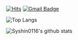 [![Hits](https://hits.seeyoufarm.com/api/count/incr/badge.svg?url=https%3A%2F%2Fgithub.com%2Fsyshin0116&count_bg=%2379C83D&title_bg=%23555555&icon=&icon_color=%23E7E7E7&title=hits&edge_flat=false)](https://hits.seeyoufarm.com)
[![Gmail Badge](https://img.shields.io/badge/Gmail-d14836?style=flat-square&logo=Gmail&logoColor=white&link=mailto:snugyun01@gmail.com)](mailto:syshin0116@gmail.com)

![Top Langs](https://github-readme-stats.vercel.app/api/top-langs/?username=syshin0116)
<!-- &layout=레이아웃 스타일&theme=스타일 -->

![Syshin0116's github stats](https://github-readme-stats.vercel.app/api?username=syshin0116&show_icons=true)


	
